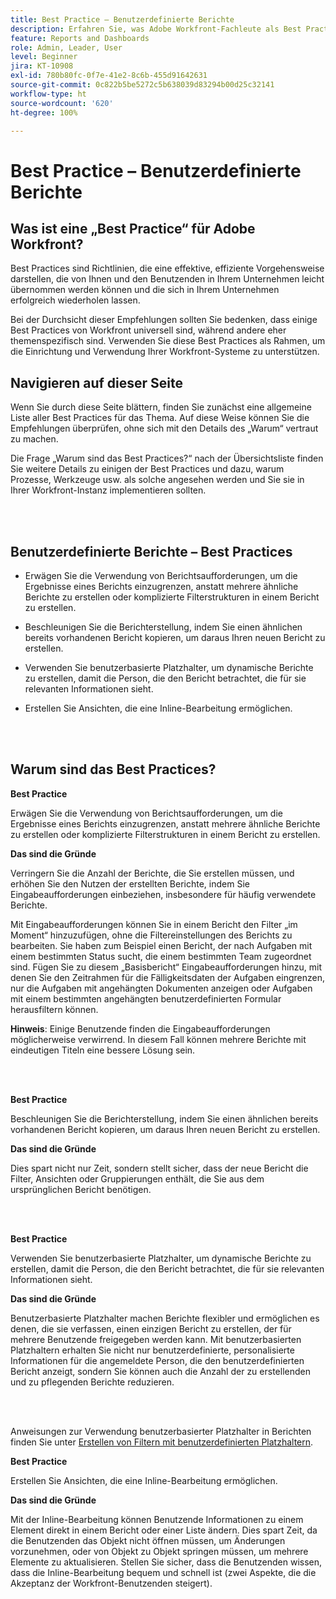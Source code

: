 ```yaml
---
title: Best Practice – Benutzerdefinierte Berichte
description: Erfahren Sie, was Adobe Workfront-Fachleute als Best Practices für das Einrichten, Verwalten und Verwenden benutzerdefinierter Workfront-Berichte empfehlen.
feature: Reports and Dashboards
role: Admin, Leader, User
level: Beginner
jira: KT-10908
exl-id: 780b80fc-0f7e-41e2-8c6b-455d91642631
source-git-commit: 0c822b5be5272c5b638039d83294b00d25c32141
workflow-type: ht
source-wordcount: '620'
ht-degree: 100%

---
```


# Best Practice – Benutzerdefinierte Berichte

## Was ist eine „Best Practice“ für Adobe Workfront?

Best Practices sind Richtlinien, die eine effektive, effiziente Vorgehensweise darstellen, die von Ihnen und den Benutzenden in Ihrem Unternehmen leicht übernommen werden können und die sich in Ihrem Unternehmen erfolgreich wiederholen lassen.

Bei der Durchsicht dieser Empfehlungen sollten Sie bedenken, dass einige Best Practices von Workfront universell sind, während andere eher themenspezifisch sind. Verwenden Sie diese Best Practices als Rahmen, um die Einrichtung und Verwendung Ihrer Workfront-Systeme zu unterstützen.

## Navigieren auf dieser Seite

Wenn Sie durch diese Seite blättern, finden Sie zunächst eine allgemeine Liste aller Best Practices für das Thema. Auf diese Weise können Sie die Empfehlungen überprüfen, ohne sich mit den Details des „Warum“ vertraut zu machen.

Die Frage „Warum sind das Best Practices?“ nach der Übersichtsliste finden Sie weitere Details zu einigen der Best Practices und dazu, warum Prozesse, Werkzeuge usw. als solche angesehen werden und Sie sie in Ihrer Workfront-Instanz implementieren sollten.

</br>
</br>

## Benutzerdefinierte Berichte – Best Practices

* Erwägen Sie die Verwendung von Berichtsaufforderungen, um die Ergebnisse eines Berichts einzugrenzen, anstatt mehrere ähnliche Berichte zu erstellen oder komplizierte Filterstrukturen in einem Bericht zu erstellen.

* Beschleunigen Sie die Berichterstellung, indem Sie einen ähnlichen bereits vorhandenen Bericht kopieren, um daraus Ihren neuen Bericht zu erstellen.

* Verwenden Sie benutzerbasierte Platzhalter, um dynamische Berichte zu erstellen, damit die Person, die den Bericht betrachtet, die für sie relevanten Informationen sieht.

* Erstellen Sie Ansichten, die eine Inline-Bearbeitung ermöglichen.

</br>
</br>


## Warum sind das Best Practices?

**Best Practice**

Erwägen Sie die Verwendung von Berichtsaufforderungen, um die Ergebnisse eines Berichts einzugrenzen, anstatt mehrere ähnliche Berichte zu erstellen oder komplizierte Filterstrukturen in einem Bericht zu erstellen.


**Das sind die Gründe**

Verringern Sie die Anzahl der Berichte, die Sie erstellen müssen, und erhöhen Sie den Nutzen der erstellten Berichte, indem Sie Eingabeaufforderungen einbeziehen, insbesondere für häufig verwendete Berichte.

Mit Eingabeaufforderungen können Sie in einem Bericht den Filter „im Moment“ hinzuzufügen, ohne die Filtereinstellungen des Berichts zu bearbeiten. Sie haben zum Beispiel einen Bericht, der nach Aufgaben mit einem bestimmten Status sucht, die einem bestimmten Team zugeordnet sind. Fügen Sie zu diesem „Basisbericht“ Eingabeaufforderungen hinzu, mit denen Sie den Zeitrahmen für die Fälligkeitsdaten der Aufgaben eingrenzen, nur die Aufgaben mit angehängten Dokumenten anzeigen oder Aufgaben mit einem bestimmten angehängten benutzerdefinierten Formular herausfiltern können.


**Hinweis**: Einige Benutzende finden die Eingabeaufforderungen möglicherweise verwirrend. In diesem Fall können mehrere Berichte mit eindeutigen Titeln eine bessere Lösung sein.


</br>
</br>

**Best Practice**

Beschleunigen Sie die Berichterstellung, indem Sie einen ähnlichen bereits vorhandenen Bericht kopieren, um daraus Ihren neuen Bericht zu erstellen.

**Das sind die Gründe**

Dies spart nicht nur Zeit, sondern stellt sicher, dass der neue Bericht die Filter, Ansichten oder Gruppierungen enthält, die Sie aus dem ursprünglichen Bericht benötigen.

</br>
</br>

**Best Practice**

Verwenden Sie benutzerbasierte Platzhalter, um dynamische Berichte zu erstellen, damit die Person, die den Bericht betrachtet, die für sie relevanten Informationen sieht.

**Das sind die Gründe**

Benutzerbasierte Platzhalter machen Berichte flexibler und ermöglichen es denen, die sie verfassen, einen einzigen Bericht zu erstellen, der für mehrere Benutzende freigegeben werden kann. Mit benutzerbasierten Platzhaltern erhalten Sie nicht nur benutzerdefinierte, personalisierte Informationen für die angemeldete Person, die den benutzerdefinierten Bericht anzeigt, sondern Sie können auch die Anzahl der zu erstellenden und zu pflegenden Berichte reduzieren.

</br>
</br>

Anweisungen zur Verwendung benutzerbasierter Platzhalter in Berichten finden Sie unter [Erstellen von Filtern mit benutzerdefinierten Platzhaltern](https://experienceleague.adobe.com/docs/workfront-learn/tutorials-workfront/reporting/intermediate-reporting/create-filters-with-user-based-wildcards.html?lang=de).

**Best Practice**

Erstellen Sie Ansichten, die eine Inline-Bearbeitung ermöglichen.

**Das sind die Gründe**

Mit der Inline-Bearbeitung können Benutzende Informationen zu einem Element direkt in einem Bericht oder einer Liste ändern. Dies spart Zeit, da die Benutzenden das Objekt nicht öffnen müssen, um Änderungen vorzunehmen, oder von Objekt zu Objekt springen müssen, um mehrere Elemente zu aktualisieren. Stellen Sie sicher, dass die Benutzenden wissen, dass die Inline-Bearbeitung bequem und schnell ist (zwei Aspekte, die die Akzeptanz der Workfront-Benutzenden steigert).
